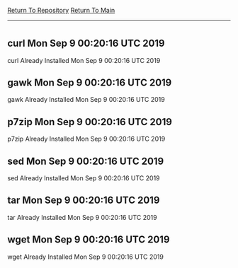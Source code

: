 [Return To Repository](https://github.com/deathbybandaid/piholeparser/)
[Return To Main](https://github.com/deathbybandaid/piholeparser/blob/master/RecentRunLogs/Mainlog.md)
____________________________________
# 
## curl Mon Sep 9 00:20:16 UTC 2019
curl Already Installed Mon Sep 9 00:20:16 UTC 2019
## gawk Mon Sep 9 00:20:16 UTC 2019
gawk Already Installed Mon Sep 9 00:20:16 UTC 2019
## p7zip Mon Sep 9 00:20:16 UTC 2019
p7zip Already Installed Mon Sep 9 00:20:16 UTC 2019
## sed Mon Sep 9 00:20:16 UTC 2019
sed Already Installed Mon Sep 9 00:20:16 UTC 2019
## tar Mon Sep 9 00:20:16 UTC 2019
tar Already Installed Mon Sep 9 00:20:16 UTC 2019
## wget Mon Sep 9 00:20:16 UTC 2019
wget Already Installed Mon Sep 9 00:20:16 UTC 2019
